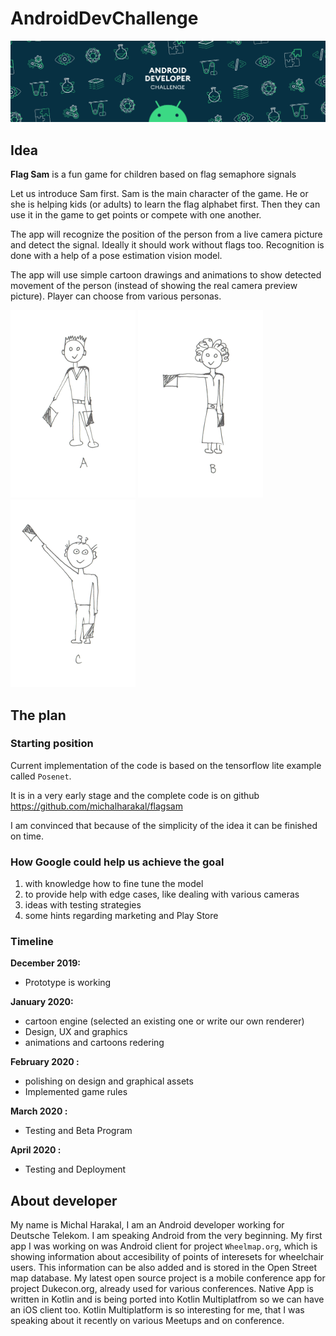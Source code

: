 # AndroidDevChallenge

![Image of AndroidDevChallenge](https://github.com/michalharakal/flagsam/blob/master/docs/images/adc.png)

## Idea

**Flag Sam** is a fun game for children based on flag semaphore signals

Let us introduce Sam first. Sam is the main character of the game. He or she is helping kids (or adults) to learn the flag
alphabet first. Then they can use it in the game to get points or compete
with one another.

The app will recognize the position of the person from a live camera picture and detect the signal. Ideally it should work without flags too. Recognition is done with a help of a pose estimation vision model.

The app will use simple cartoon drawings and animations to show
detected movement of the person (instead of showing the real camera preview picture). Player can choose from various personas.

![Image of Sam](https://github.com/michalharakal/flagsam/blob/master/docs/images/Sam1.png)
![Image of Sam](https://github.com/michalharakal/flagsam/blob/master/docs/images/Sam2.png)
![Image of Sam](https://github.com/michalharakal/flagsam/blob/master/docs/images/Sam3.png)

## The plan

### Starting position

Current implementation of the code is based on the tensorflow lite example called `Posenet`.

It is in a very early stage and the complete code is on github <https://github.com/michalharakal/flagsam>

I am convinced that because of the simplicity of the idea it can be finished on time.

### How Google could help us achieve the goal

1.  with knowledge how to fine tune the model
2.  to provide help with edge cases, like dealing with various cameras
3.  ideas with testing strategies
4.  some hints regarding marketing and Play Store
    <br/>

### Timeline

**December 2019:**

-   Prototype is working

**January  2020:**

-   cartoon engine (selected an existing one or write our own renderer)
-   Design, UX and graphics
-   animations and cartoons redering

**February 2020 :**

-   polishing on design and graphical assets
-   Implemented game rules

**March 2020 :**

-   Testing and Beta Program

**April 2020 :**

-   Testing and Deployment

## About developer

My name is Michal Harakal, I am an Android developer working for Deutsche Telekom. I am speaking Android from the very beginning. My first app I was working on was Android client for project `Wheelmap.org`, which is showing information about accesibility of points of interesets for wheelchair users. This information can be also added and is stored in the Open Street map database. My latest open source project is a mobile conference app for project Dukecon.org, already used for various conferences. Native App is written in Kotlin and is being ported into Kotlin Multiplatfrom so we can have an iOS client too. Kotlin Multiplatform is so interesting for me, that I was speaking about it recently on various Meetups and on conference.
